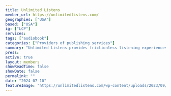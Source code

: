 ```yaml
---
title: Unlimited Listens
member_url: https://unlimitedlistens.com/
geographies: ["USA"]
based: ["USA"]
ig: ["LCP"] 
services: 
tags: ["audiobook"]
categories: ["Providers of publishing services"]
summary: "Unlimited Listens provides frictionless listening experiences anytime, anywhere under a number of business models including: free ad-based, one monthly fee with access to unlimited listens and verticalized, unlimited, annual plans sold via to public libraries."
press:
active: true
layout: members
showReadTime: false
showDate: false
permalink: ""
date: "2024-07-10"
featureImage: "https://unlimitedlistens.com/wp-content/uploads/2023/09/logo-dark-png-1024x504.png"
---
```

